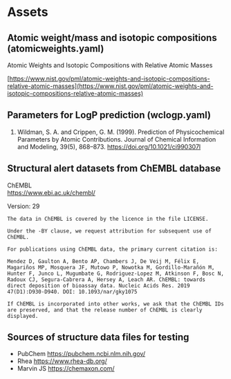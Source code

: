 
Assets
===================================================


## Atomic weight/mass and isotopic compositions (atomicweights.yaml)

Atomic Weights and Isotopic Compositions with Relative Atomic Masses

[https://www.nist.gov/pml/atomic-weights-and-isotopic-compositions-relative-atomic-masses](https://www.nist.gov/pml/atomic-weights-and-isotopic-compositions-relative-atomic-masses)


## Parameters for LogP prediction (wclogp.yaml)

1. Wildman, S. A. and Crippen, G. M. (1999). Prediction of Physicochemical
   Parameters by Atomic Contributions. Journal of Chemical Information and
   Modeling, 39(5), 868–873. https://doi.org/10.1021/ci990307l


## Structural alert datasets from ChEMBL database

ChEMBL  
https://www.ebi.ac.uk/chembl/

Version: 29

```
The data in ChEMBL is covered by the licence in the file LICENSE.

Under the -BY clause, we request attribution for subsequent use of ChEMBL.

For publications using ChEMBL data, the primary current citation is:

Mendez D, Gaulton A, Bento AP, Chambers J, De Veij M, Félix E, Magariños MP, Mosquera JF, Mutowo P, Nowotka M, Gordillo-Marañón M, Hunter F, Junco L, Mugumbate G, Rodriguez-Lopez M, Atkinson F, Bosc N, Radoux CJ, Segura-Cabrera A, Hersey A, Leach AR. ChEMBL: towards direct deposition of bioassay data. Nucleic Acids Res. 2019 47(D1):D930-D940. DOI: 10.1093/nar/gky1075

If ChEMBL is incorporated into other works, we ask that the ChEMBL IDs are preserved, and that the release number of ChEMBL is clearly displayed.
```


## Sources of structure data files for testing

- PubChem https://pubchem.ncbi.nlm.nih.gov/
- Rhea https://www.rhea-db.org/
- Marvin JS https://chemaxon.com/
